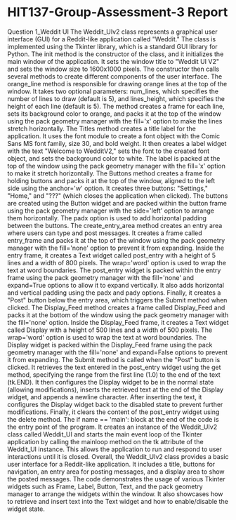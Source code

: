 # HIT137-Group-Assessment-3 Report
Question 1_Weddit UI
The Weddit_UIv2 class represents a graphical user interface (GUI) for a Reddit-like application called "Weddit." The class is implemented using the Tkinter library, which is a standard GUI library for Python.
The init method is the constructor of the class, and it initializes the main window of the application. It sets the window title to "Weddit UI V2" and sets the window size to 1600x1000 pixels. The constructor then calls several methods to create different components of the user interface.
The orange_line method is responsible for drawing orange lines at the top of the window. It takes two optional parameters: num_lines, which specifies the number of lines to draw (default is 5), and lines_height, which specifies the height of each line (default is 5). The method creates a frame for each line, sets its background color to orange, and packs it at the top of the window using the pack geometry manager with the fill='x' option to make the lines stretch horizontally.
The Titles method creates a title label for the application. It uses the font module to create a font object with the Comic Sans MS font family, size 30, and bold weight. It then creates a label widget with the text "Welcome to WedditV2," sets the font to the created font object, and sets the background color to white. The label is packed at the top of the window using the pack geometry manager with the fill='x' option to make it stretch horizontally.
The Buttons method creates a frame for holding buttons and packs it at the top of the window, aligned to the left side using the anchor='w' option. It creates three buttons: "Settings," "Home," and "???" (which closes the application when clicked). The buttons are created using the Button widget and are packed within the button frame using the pack geometry manager with the side='left' option to arrange them horizontally. The padx option is used to add horizontal padding between the buttons.
The create_entry_area method creates an entry area where users can type and post messages. It creates a frame called entry_frame and packs it at the top of the window using the pack geometry manager with the fill='none' option to prevent it from expanding. Inside the entry frame, it creates a Text widget called post_entry with a height of 5 lines and a width of 800 pixels. The wrap='word' option is used to wrap the text at word boundaries. The post_entry widget is packed within the entry frame using the pack geometry manager with the fill='none' and expand=True options to allow it to expand vertically. It also adds horizontal and vertical padding using the padx and pady options. Finally, it creates a "Post" button below the entry area, which triggers the Submit method when clicked.
The Display_Feed method creates a frame called Display_Feed and packs it at the bottom of the window using the pack geometry manager with the fill='none' option. Inside the Display_Feed frame, it creates a Text widget called Display with a height of 500 lines and a width of 500 pixels. The wrap='word' option is used to wrap the text at word boundaries. The Display widget is packed within the Display_Feed frame using the pack geometry manager with the fill='none' and expand=False options to prevent it from expanding.
The Submit method is called when the "Post" button is clicked. It retrieves the text entered in the post_entry widget using the get method, specifying the range from the first line (1.0) to the end of the text (tk.END). It then configures the Display widget to be in the normal state (allowing modifications), inserts the retrieved text at the end of the Display widget, and appends a newline character. After inserting the text, it configures the Display widget back to the disabled state to prevent further modifications. Finally, it clears the content of the post_entry widget using the delete method.
The if name == 'main': block at the end of the code is the entry point of the program. It creates an instance of the Weddit_UIv2 class called Weddit_UI and starts the main event loop of the Tkinter application by calling the mainloop method on the tk attribute of the Weddit_UI instance. This allows the application to run and respond to user interactions until it is closed.
Overall, the Weddit_UIv2 class provides a basic user interface for a Reddit-like application. It includes a title, buttons for navigation, an entry area for posting messages, and a display area to show the posted messages. The code demonstrates the usage of various Tkinter widgets such as Frame, Label, Button, Text, and the pack geometry manager to arrange the widgets within the window. It also showcases how to retrieve and insert text into the Text widget and how to enable/disable the widget state.
